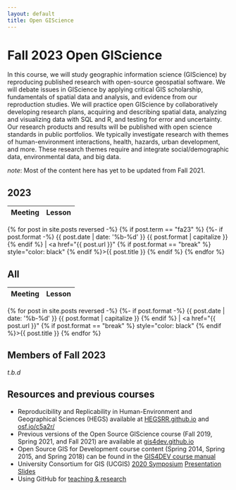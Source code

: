 ```yaml
---
layout: default
title: Open GIScience
---
```


# Fall 2023 Open GIScience

In this course, we will study geographic information science (GIScience) by reproducing published research with open-source geospatial software.
We will debate issues in GIScience by applying critical GIS scholarship, fundamentals of spatial data and analysis, and evidence from our reproduction studies. We will practice open GIScience by collaboratively developing research plans, acquiring and describing spatial data, analyzing and visualizing data with SQL and R, and testing for error and uncertainty. Our research products and results will be published with open science standards in public portfolios. We typically investigate research with themes of human-environment interactions, health, hazards, urban development, and more. These research themes require and integrate social/demographic data, environmental data, and big data.

*note*: Most of the content here has yet to be updated from Fall 2021.

## 2023

Meeting | Lesson
------- | ------
{% for post in site.posts reversed -%}
{% if post.term == "fa23"  %}
{%- if post.format -%} {{ post.date | date: '%b-%d' }} {{ post.format | capitalize }} {% endif %} | <a href="{{ post.url }}" {% if post.format == "break" %} style="color: black" {% endif %}>{{ post.title }}</a>
{% endif %}
{% endfor %}

## All

Meeting | Lesson
------- | ------
{% for post in site.posts reversed -%}
{%- if post.format -%} {{ post.date | date: '%b-%d' }} {{ post.format | capitalize }} {% endif %} | <a href="{{ post.url }}" {% if post.format == "break" %} style="color: black" {% endif %}>{{ post.title }}</a>
{% endfor %}

## Members of Fall 2023

*t.b.d*

## Resources and previous courses

- Reproducibility and Replicability in Human-Environment and Geographical Sciences (HEGS) available at [HEGSRR.github.io](https://HEGSRR.github.io) and [osf.io/c5a2r/](https://osf.io/c5a2r/)
- Previous versions of the Open Source GIScience course (Fall 2019, Spring 2021, and Fall 2021) are available at [gis4dev.github.io](https://gis4dev.github.io)
- Open Source GIS for Development course content (Spring 2014, Spring 2015, and Spring 2018) can be found in the [GIS4DEV course manual](https://gis4dev.github.io/assets/GIS4DEV.pdf)
- University Consortium for GIS (UCGIS) [2020 Symposium](https://www.ucgis.org/symposium-2020) [Presentation Slides](/assets/teachingReproducibility.pdf)
- Using GitHub for [teaching & research](github-academics)
